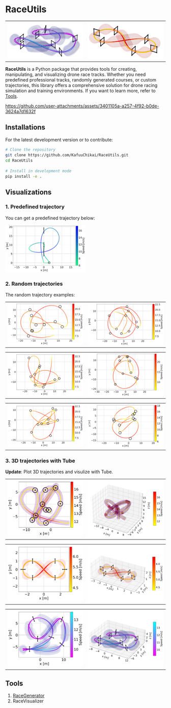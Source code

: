# RaceUtils

<table>
  <tr>
    <td style="width:50%;"><img src="docs/cover/race_uzh_19g_3d.png" alt="race_uzh_19g_3d" style="width:100%;"/></td>
    <td style="width:50%;"><img src="docs/cover/figure8_3d.png" alt="figure8_3d" style="width:100%;"/></td>
  </tr>
</table>

**RaceUtils** is a Python package that provides tools for creating, manipulating, and visualizing drone race tracks. Whether you need predefined professional tracks, randomly generated courses, or custom trajectories, this library offers a comprehensive solution for drone racing simulation and training environments. If you want to learn more, refer to [Tools](#tools).

https://github.com/user-attachments/assets/3401105a-a257-4f92-b0de-3624a7d1632f

## Installations

For the latest development version or to contribute:

```bash
# Clone the repository
git clone https://github.com/KafuuChikai/RaceUtils.git
cd RaceUtils

# Install in development mode
pip install -e .
```

## Visualizations

### 1. Predefined trajectory

You can get a predefined trajectory below:

<p>
  <img src="docs/predefined_trajectory/plan_race_example.png" alt="plan_race_example" width="50%" />
</p>

### 2. Random trajectories

The random trajectory examples:

<table>
  <tr>
    <td style="width:50%;"><img src="docs/random_race_example/race_1.png" alt="race_1" style="width:100%;"/></td>
    <td style="width:50%;"><img src="docs/random_race_example/race_2.png" alt="race_2" style="width:100%;"/></td>
  </tr>
</table>

<table>
  <tr>
    <td style="width:50%;"><img src="docs/random_race_example/race_3.png" alt="race_3" style="width:100%;"/></td>
    <td style="width:50%;"><img src="docs/random_race_example/race_4.png" alt="race_4" style="width:100%;"/></td>
  </tr>
</table>

<table>
  <tr>
    <td style="width:50%;"><img src="docs/random_race_example/race_5.png" alt="race_5" style="width:100%;"/></td>
    <td style="width:50%;"><img src="docs/random_race_example/race_6.png" alt="race_6" style="width:100%;"/></td>
  </tr>
</table>

### 3. 3D trajectories with Tube

**Update**: Plot 3D trajectories and visulize with Tube.

<table>
  <tr>
    <td style="width:50%;"><img src="docs/3d_tube/random_example_2d.png" alt="random_example_2d" style="width:100%;"/></td>
    <td style="width:50%;"><img src="docs/3d_tube/random_example_3d.png" alt="random_example_3d" style="width:100%;"/></td>
  </tr>
</table>
<table>
  <tr>
    <td style="width:50%;"><img src="docs/3d_tube/figure8_2d.png" alt="figure8_2d" style="width:100%;"/></td>
    <td style="width:50%;"><img src="docs/3d_tube/figure8_3d.png" alt="figure8_3d" style="width:100%;"/></td>
  </tr>
</table>

<table>
  <tr>
    <td style="width:50%;"><img src="docs/3d_tube/race_uzh_19g_2d.png" alt="race_uzh_19g_2d" style="width:100%;"/></td>
    <td style="width:50%;"><img src="docs/3d_tube/race_uzh_19g_3d.png" alt="race_uzh_19g_3d" style="width:100%;"/></td>
  </tr>
</table>

## Tools

1. [RaceGenerator](docs/utils_manual.md#L3)
2. RaceVisualizer
